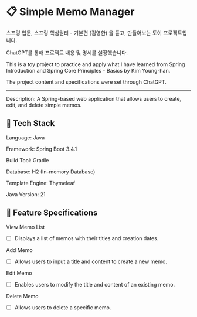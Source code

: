# 📋 Simple Memo Manager

스프링 입문, 스프링 핵심원리 - 기본편 (김영한) 을 듣고,
만들어보는 토이 프로젝트입니다. 

ChatGPT를 통해 프로젝트 내용 및 명세를 설정했습니다.


This is a toy project to practice and apply what I have learned from Spring Introduction and Spring Core Principles - Basics by Kim Young-han.

The project content and specifications were set through ChatGPT.

---

Description: A Spring-based web application that allows users to create, edit, and delete simple memos.

## 🔌 Tech Stack

Language: Java

Framework: Spring Boot 3.4.1

Build Tool: Gradle

Database: H2 (In-memory Database)

Template Engine: Thymeleaf

Java Version: 21

## 👾 Feature Specifications

View Memo List
- [ ] Displays a list of memos with their titles and creation dates.

Add Memo
- [ ] Allows users to input a title and content to create a new memo.

Edit Memo
- [ ] Enables users to modify the title and content of an existing memo.

Delete Memo
- [ ] Allows users to delete a specific memo.